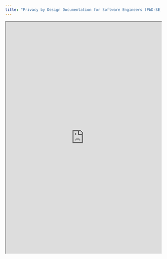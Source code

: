 ```yaml
---
title: "Privacy by Design Documentation for Software Engineers (PbD-SE) TC"
---
```



<iframe height="750" width="100%" src="https://ewelton.github.io/ktest/wiki.html#Privacy%20by%20Design%20Documentation%20for%20Software%20Engineers%20(PbD-SE)%20TC"></iframe>
